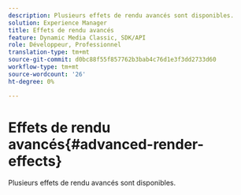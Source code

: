 ```yaml
---
description: Plusieurs effets de rendu avancés sont disponibles.
solution: Experience Manager
title: Effets de rendu avancés
feature: Dynamic Media Classic, SDK/API
role: Développeur, Professionnel
translation-type: tm+mt
source-git-commit: d0bc88f55f857762b3bab4c76d1e3f3dd2733d60
workflow-type: tm+mt
source-wordcount: '26'
ht-degree: 0%

---
```



# Effets de rendu avancés{#advanced-render-effects}

Plusieurs effets de rendu avancés sont disponibles.

